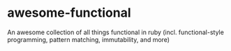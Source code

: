 # awesome-functional
An awesome collection of all things functional in ruby (incl. functional-style programming, pattern matching, immutability, and more)
